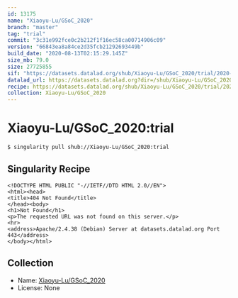 ```yaml
---
id: 13175
name: "Xiaoyu-Lu/GSoC_2020"
branch: "master"
tag: "trial"
commit: "3c31e992fce0c2b212f1f16ec58ca00714906c09"
version: "66843ea8a84ce2d35fcb21292693449b"
build_date: "2020-08-13T02:15:29.145Z"
size_mb: 79.0
size: 27725855
sif: "https://datasets.datalad.org/shub/Xiaoyu-Lu/GSoC_2020/trial/2020-08-13-3c31e992-66843ea8/66843ea8a84ce2d35fcb21292693449b.sif"
datalad_url: https://datasets.datalad.org?dir=/shub/Xiaoyu-Lu/GSoC_2020/trial/2020-08-13-3c31e992-66843ea8/
recipe: https://datasets.datalad.org/shub/Xiaoyu-Lu/GSoC_2020/trial/2020-08-13-3c31e992-66843ea8/Singularity
collection: Xiaoyu-Lu/GSoC_2020
---
```


# Xiaoyu-Lu/GSoC_2020:trial

```bash
$ singularity pull shub://Xiaoyu-Lu/GSoC_2020:trial
```

## Singularity Recipe

```singularity
<!DOCTYPE HTML PUBLIC "-//IETF//DTD HTML 2.0//EN">
<html><head>
<title>404 Not Found</title>
</head><body>
<h1>Not Found</h1>
<p>The requested URL was not found on this server.</p>
<hr>
<address>Apache/2.4.38 (Debian) Server at datasets.datalad.org Port 443</address>
</body></html>
```

## Collection

 - Name: [Xiaoyu-Lu/GSoC_2020](https://github.com/Xiaoyu-Lu/GSoC_2020)
 - License: None

